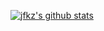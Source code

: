 [![jfkz's github stats](https://github-readme-stats.vercel.app/api?username=jfkz&count_private=true&show_icons=true)](https://github.com/anuraghazra/github-readme-stats)


<!--
**jfkz/jfkz** is a ✨ _special_ ✨ repository because its `README.md` (this file) appears on your GitHub profile.

Here are some ideas to get you started:

- 🔭 I’m currently working on ...
- 🌱 I’m currently learning ...
- 👯 I’m looking to collaborate on ...
- 🤔 I’m looking for help with ...
- 💬 Ask me about ...
- 📫 How to reach me: ...
- 😄 Pronouns: ...
- ⚡ Fun fact: ...
-->
